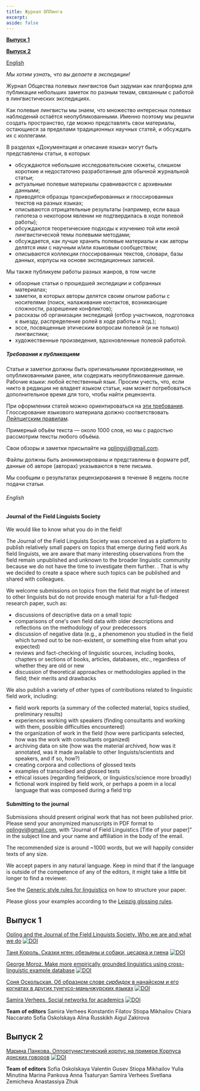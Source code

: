```yaml
---
title: Журнал ОПЛинга
excerpt: 
aside: false
---
```

[**Выпуск 1**](#выпуск-1)

[**Выпуск 2**](#выпуск-2)

[English](#english)


*Мы хотим узнать, что вы делаете в экспедиции!*

Журнал Общества полевых лингвистов был задуман как платформа для публикации небольших заметок по разным темам, связанным с работой в лингвистических экспедициях.

Как полевые лингвисты мы знаем, что множество интересных полевых наблюдений остаётся неопубликованными. Именно поэтому мы решили создать пространство, где можно представлять свои материалы, остающиеся за пределами традиционных научных статей, и обсуждать их с коллегами.

В разделах «Документация и описание языка» могут быть представлены статьи, в которых

- обсуждаются небольшие исследовательские сюжеты, слишком короткие и недостаточно разработанные для обычной журнальной статьи;
- актуальные полевые материалы сравниваются с архивными данными;
- приводятся образцы транскрибированных и глоссированных текстов на разных языках;
- описываются отрицательные результаты (например, если ваша гипотеза о некотором явлении не подтвердилась в ходе полевой работы);
- обсуждаются теоретические подходы к изучению той или иной лингвистической темы полевыми методами; 
- обсуждается, как лучше хранить полевые материалы и как авторы делятся ими с научным и/или языковым сообществом;
- описываются коллекции глоссированных текстов, словари, базы данных, корпусы на основе экспедиционных записей.

Мы также публикуем работы разных жанров, в том числе

- обзорные статьи о прошедшей экспедиции и собранных материалах;
- заметки, в которых авторы делятся своим опытом работы с носителями (поиск, налаживание контактов, возникающие сложности, разрешение конфликтов);
- рассказы об организации экспедиций (отбор участников, подготовка к выезду, распределение ролей в ходе работы и под.);
- эссе, посвященные этическим вопросам полевой (и не только) лингвистики;
- художественные произведения, вдохновленные полевой работой.

##### Требования к публикациям

Статьи и заметки должны быть оригинальными произведениями, не опубликованными ранее, или содержать неопубликованные данные.
Рабочие языки: любой естественный язык. Просим учесть, что, если никто в редакции не владеет языком статьи, нам может потребоваться дополнительное время для того, чтобы найти рецензента.

При оформлении статей можно ориентироваться на [эти требования](http://langsci.github.io/gsr/GenericStyleRulesLangsci.pdf). Глоссирование языкового материала должно соответствовать [Лейпцигским правилам](https://www.eva.mpg.de/lingua/resources/glossing-rules.php). 

Примерный объём текста — около 1000 слов, но мы с радостью рассмотрим тексты любого объёма.

Свои обзоры и заметки присылайте на oplingvi@gmail.com. 

Файлы должны быть анонимизированы и представлены в формате pdf, данные об авторе (авторах) указываются в теле письма.

Мы сообщим о результатах рецензирования в течение 8 недель после подачи статьи.



###### English

#### Journal of the Field Linguists Society  

We would like to know what you do in the field!

The Journal of the Field Linguists Society was conceived as a platform to publish relatively small papers on topics that emerge during field work.As field linguists, we are aware that many interesting observations from the field  remain unpublished and unknown to the broader linguistic community because we do not have the time to investigate them further. . That is why we decided to create a space where such topics can be published and shared with colleagues.

We welcome submissions on topics from the field that might be of interest to other linguists but do not provide enough material for a full-fledged research paper, such as:

- discussions of descriptive data on a small topic
- comparisons of one's own field data with older descriptions and reflections on the methodology of your predecessors
- discussion of negative data (e.g., a phenomenon you studied in the field which turned out to be non-existent, or something else from what you expected)
- reviews and fact-checking of linguistic sources, including books, chapters or sections of books, articles, databases, etc., regardless of whether they are old or new
- discussion of theoretical approaches or methodologies applied in the field; their merits and drawbacks

We also publish a variety of other types of contributions related to linguistic field work, including:

- field work reports (a summary of the collected material, topics studied, preliminary results)
- experiences working with speakers (finding consultants and working with them, possible difficulties encountered)
- the organization of work in the field (how were participants selected, how was the work with consultants organized)
- archiving data on site (how was the material archived, how was it annotated, was it made available to other linguists/scientists and speakers, and if so, how?)
- creating corpora and collections of glossed texts
- examples of transcribed and glossed texts
- ethical issues (regarding fieldwork, or linguistics/science more broadly)
- fictional work inspired by field work, or perhaps a poem in a local language that was composed during a field trip

#### Submitting to the journal
Submissions should present original work that has not been published prior. Please send your anonymized manuscripts in PDF format to oplingvi@gmail.com, with “Journal of Field Linguistics [Title of your paper]” in the subject line and your name and affiliation in the body of the email.

The recommended size is around ~1000 words, but we will happily consider texts of any size.

We accept papers in any natural language. Keep in mind that if the language is outside of the competence of any of the editors, it might take a little bit longer to find a reviewer.

See the [Generic style rules for linguistics](https://langsci.github.io/gsr/GenericStyleRulesLangsci.pdf) on how to structure your paper.

Please gloss your examples according to the [Leipzig glossing rules](https://www.eva.mpg.de/lingua/resources/glossing-rules.php).



## Выпуск 1
[Opling and the Journal of the Field Linguists Society. Who we are and what we do](/01-preface.html/)
[![DOI](https://zenodo.org/badge/DOI/10.5281/zenodo.10610503.svg)](https://doi.org/10.5281/zenodo.10610503)

[Таня Король. Сказки нген: обезьяны и собаки, цесарка и гиена](/01-korol.html/)
[![DOI](https://zenodo.org/badge/DOI/10.5281/zenodo.10611084.svg)](https://doi.org/10.5281/zenodo.10611084)

[George Moroz. Make more empirically grounded linguistics using cross-linguistic example database](/01-moroz.html/)
[![DOI](https://zenodo.org/badge/DOI/10.5281/zenodo.10611211.svg)](https://doi.org/10.5281/zenodo.10611211)

[Соня Оскольская. Об образном слове <i>сирбидок</i> в нанайском и его когнатах в других тунгусо-маньчжурских языках](/01-oskolskaya.html/)
[![DOI](https://zenodo.org/badge/DOI/10.5281/zenodo.10610451.svg)](https://doi.org/10.5281/zenodo.10610451)

[Samira Verhees. Social networks for academics](/01-verhees.html/)
[![DOI](https://zenodo.org/badge/DOI/10.5281/zenodo.10611237.svg)](https://doi.org/10.5281/zenodo.10611237)

**Team of editors**
Samira Verhees
Konstantin Filatov
Stiopa Mikhailov
Chiara Naccarato
Sofia Oskolskaya
Alina Russkikh
Aigul Zakirova


## Выпуск 2
[Марина Панкова. Оппортунистический корпус на примере Корпуса донских говоров](/02-pankova.html/)
[![DOI](https://zenodo.org/badge/DOI/10.5281/zenodo.11189804.svg)](https://doi.org/10.5281/zenodo.11189804)

**Team of editors**
Sofia Oskolskaya
Valentin Gusev
Stiopa Mikhailov
Yulia Minutina
Marina Pankova
Anna Tsaturyan
Samira Verhees
Svetlana Zemicheva
Anastassiya Zhuk



    
